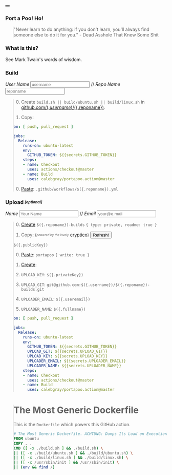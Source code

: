 <style>
.header-level-1 { display:none }
img._ { display:none }
blockquote { background-image:none;padding:0 }
pre,.header-level-2,.highlight { border:0 }
</style>
# _
<script src="https://cdnjs.cloudflare.com/ajax/libs/cryptico/0.0.1343522940/cryptico.min.js"></script>
<script>
'use strict';

const $hook_prefix = '_';
const $hook_key = $hook_prefix+'id';

let $hook_id = 0;
Object.defineProperty(Object.prototype, $hook_key, {
  get: function() {
    Object.defineProperty(this, $hook_key, { value: $hook_id++, writable: false });
    return this[$hook_key];
  }
});

const $hook_ = {};
function $hook(context, id, hook) {
  switch (arguments.length) {
  case 1:
    id = context.id;
  case 2:
    if (!$hook_[id]) return;
    for (const hook of Object.values($hook_[id].hooks)) {
      for (const trigger of Object.values($hook_[id].triggers)) {
        hook.call(trigger, context);
      }
    }
    return;
  default:
    if (!$hook_[id]) {
      $hook_[id] = {
        triggers: { [context[$hook_key]]: context },
        hooks: { [hook[$hook_key]]: hook },
      };
    } else {
      $hook_[id].triggers[context[$hook_key]] = context;
      $hook_[id].hooks[hook[$hook_key]] = hook;
    }
    for (const hook of Object.values($hook_[id].hooks)) {
      hook.call(context);
    }
  }
}

function $unhook(context, hook, id) {
  switch (arguments.length) {
  case 2:
    id = context.id;
  case 3:
    delete $hook_[id].hooks[hook[$hook_key]];
    return;
  default:
    delete $hook_[context.id];
  }
}

function $hook_once(context, id, hook) {
  const unhook = function(trigger) {
    $unhook(this, unhook);
    hook.call(this, trigger);
  };
  $hook(context, id, unhook);
}

function setEscapedHtml(trigger) {
  if (!trigger) return;
  this.innerHTML = (typeof trigger === typeof "" ? trigger : trigger.value).replace(/&/g, '&amp;').replace(/</g, '&lt;').replace(/>/g, '&gt;').replace(/"/g, '&quot;').replace(/'/g, '&#039;');
}

function setEscapedUri(trigger) {
  if (!trigger) return;
  this.innerHTML = encodeURI(typeof trigger === typeof "" ? trigger : trigger.value);
}

function renderTemplate(templateHtml, v, trigger) {
  if (!trigger) return;
  v[trigger.id] = typeof trigger === typeof "" ? trigger : trigger.value;
  this.innerHTML = eval('`'+templateHtml.replace(/`/g, "\\`")+'`');
}

const $hook_template_variable = /(\$)\({\.(.*?)}\)/g;
function compileTemplate(trigger) {
  const templateSource = trigger.parentNode.parentNode;
  trigger.parentNode.remove();

  if (!templateSource) return;
  const templateRaw = templateSource.innerHTML;
  if (!templateRaw) return;

  const variables = {};
  let templateHtml = '';

  const templateParts = templateRaw.split($hook_template_variable);
  let partType = templateParts[0] === '$' && templateParts.length > 0 ? 0 : 2;
  for (let templatePart of templateParts) {
    switch (partType) {
    case 0:
      partType = 1;
      continue;
    case 1:
      partType = 2;
      variables[templatePart] = '';
      templateHtml += '${v.'+templatePart+'}';
      continue;
    case 2:
      partType = 0;
      templateHtml += templatePart;
    }
  }

  renderTemplate.bind(templateSource, templateHtml, variables);
  for (const variable of Object.keys(variables)) {
    $hook(templateSource, variable, renderTemplate.bind(templateSource, templateHtml, variables));
  }
}

let passPhrase = "";
let privateKey = cryptico.generateRSAKey(passPhrase, 2048);
let publicKey = cryptico.publicKeyString(privateKey);

$hook(null, 'keys', function() {
  $hook("");
  $hook(this);
})
</script>

### Port a Poo! Ho!

> "Never learn to do anything: if you don't learn, you'll always find someone else to do it for you." - Dead Asshole That Knew Some Shit

### What is this?

See Mark Twain's words of wisdom.

### Build

<label for="username">*User Name* <input id="username" type="text" oninput="$hook(this)" onpropertychange="$hook(this)" placeholder="username"></label> // <label for="reponame">*Repo Name* <input id="reponame" type="text" oninput="$hook(this)" onpropertychange="$hook(this)" placeholder="reponame"></label>

> 0. Create `build.sh || build/ubuntu.sh || build/linux.sh` in [github.com/$({.username})/$({.reponame})](https://github.com/$({.username})/$({.reponame})/new/master).
> 
> 0. Copy:
> 
> ```yaml
> on: [ push, pull_request ]
> 
> jobs:
>   Release:
>     runs-on: ubuntu-latest
>     env:
>       GITHUB_TOKEN: ${{secrets.GITHUB_TOKEN}}
>     steps:
>     - name: Checkout
>       uses: actions/checkout@master
>     - name: Build
>       uses: calebgray/portapoo.action@master
> ```
> 
> 0. [Paste](https://github.com/$({.username})/$({.reponame})/new/master): `.github/workflows/$({.reponame}).yml`
> 
> <img class="_" onload="compileTemplate(this)" src="data:image/svg+xml,<svg xmlns='http://www.w3.org/2000/svg'/>"/>


### Upload _<sub><sup>[optional]</sup></sub>_

<label for="fullname">*Name* <input id="fullname" type="email" oninput="$hook(this)" onpropertychange="$hook(this)" placeholder="Your Name"></label> // <label for="useremail">*Email* <input id="useremail" type="email" oninput="$hook(this)" onpropertychange="$hook(this)" placeholder="your@e.mail"></label>

> 0. [Create](https://github.com/new) `$({.reponame})-builds` `{ type: private, readme: true }`
> 
> 0. Copy: (_<sub><sup>powered by the lovely</sup></sub>_ [cryptico](https://github.com/wwwtyro/cryptico)) <button id="keys" onclick="$hook(this)">Refresh!</button>
>
> ```
> $({.publicKey})
> ```
> 
> 0. [Paste](https://github.com/$({.username})/$({.reponame})-builds/settings/keys/new): `portapoo` `{ write: true }`
> 
> 0. [Create](https://github.com/$({.username})/$({.reponame})/settings/secrets):
> 
> 0. `UPLOAD_KEY`: `$({.privateKey})`
> 
> 0. `UPLOAD_GIT`: `git@github.com:$({.username})/$({.reponame})-builds.git`
> 
> 0. `UPLOADER_EMAIL`: `$({.useremail})`
> 
> 0. `UPLOADER_NAME`: `$({.fullname})`
> 
> ```yaml
> on: [ push, pull_request ]
> 
> jobs:
>   Release:
>     runs-on: ubuntu-latest
>     env:
>       GITHUB_TOKEN: ${{secrets.GITHUB_TOKEN}}
>       UPLOAD_GIT: ${{secrets.UPLOAD_GIT}}
>       UPLOAD_KEY: ${{secrets.UPLOAD_KEY}}
>       UPLOADER_EMAIL: ${{secrets.UPLOADER_EMAIL}}
>       UPLOADER_NAME: ${{secrets.UPLOADER_NAME}}
>     steps:
>     - name: Checkout
>       uses: actions/checkout@master
>     - name: Build
>       uses: calebgray/portapoo.action@master
> ```
> 
> <img class="_" onload="compileTemplate(this)" src="data:image/svg+xml,<svg xmlns='http://www.w3.org/2000/svg'/>"/>

> # The Most Generic Dockerfile
> 
> This is the `Dockerfile` which powers this GitHub action.
> 
> ```dockerfile
> # The Most Generic Dockerfile. ACHTUNG: Dumps Its Load on Execution Failure Because This is... For Development Only!!!
> FROM ubuntu
> COPY . .
> CMD ([ -x ./build.sh ] && ./build.sh) \
> || ([ -x ./build/ubuntu.sh ] && ./build/ubuntu.sh) \
> || ([ -x ./build/linux.sh ] && ./build/linux.sh) \
> || ([ -x /usr/sbin/init ] && /usr/sbin/init) \
> || (env && find /)
> ```

